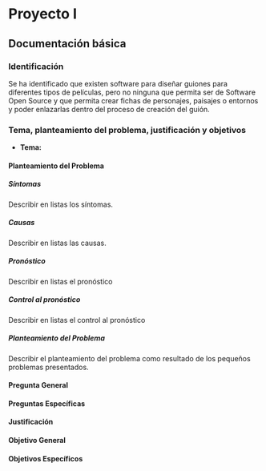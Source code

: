 # Proyecto I

## Documentación básica

### Identificación

Se ha identificado que existen software para diseñar guiones para diferentes tipos de películas, pero no ninguna que permita ser de Software Open Source y que permita crear fichas de personajes, paisajes o entornos y poder enlazarlas dentro del proceso de creación del guión.

### Tema, planteamiento del problema, justificación y objetivos

- **Tema:**

#### Planteamiento del Problema

##### Síntomas

Describir en listas los síntomas.

##### Causas

Describir en listas las causas.

##### Pronóstico

Describir en listas el pronóstico

##### Control al pronóstico

Describir en listas el control al pronóstico

##### Planteamiento del Problema

Describir el planteamiento del problema como resultado de los pequeños problemas presentados.

#### Pregunta General

#### Preguntas Específicas

#### Justificación

#### Objetivo General

#### Objetivos Específicos
